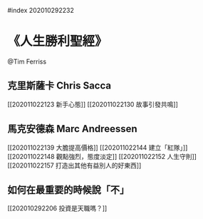 #index 202010292232

# 《人生勝利聖經》
@Tim Ferriss

## 克里斯薩卡 Chris Sacca
[[202011022123 新手心態]]
[[202011022130 故事引發共鳴]]

## 馬克安德森 Marc Andreessen
[[202011022139 大膽提高價格]]
[[202011022144 建立「紅隊」]]
[[202011022148 觀點強烈，態度淡定]]
[[202011022152 人生守則]]
[[202011022157 打造出其他有益別人的好東西]]



## 如何在最重要的時候說「不」
[[202010292206 投資是天職嗎？]]
